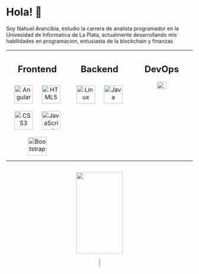 # Hola! 👋
<p>
Soy Nahuel Arancibia, estudio la carrera de analista programador en la Univesidad de Informatica de La Plata, actualmente desarrollando mis habilidades en programacion, entusiasta de la blockchain y finanzas

</p>


<!-- Contendedor Skills-->
<table align="center"><tr><td valign="top" width="33%">
<h2 align="center" >Frontend </h2> 
<div align="center">  
  <img style="margin: 10px" src="https://profilinator.rishav.dev/skills-assets/angularjs-original.svg" alt="Angular" height="50" />  
  <img style="margin: 10px" src="https://profilinator.rishav.dev/skills-assets/html5-original-wordmark.svg" alt="HTML5" height="50" />  
  <img style="margin: 10px" src="https://profilinator.rishav.dev/skills-assets/css3-original-wordmark.svg" alt="CSS3" height="50" />  
  <img style="margin: 10px" src="https://profilinator.rishav.dev/skills-assets/javascript-original.svg" alt="JavaScript" height="50" />  
  <img style="margin: 10px" src="https://profilinator.rishav.dev/skills-assets/bootstrap-plain.svg" alt="Bootstrap" height="50" />
 
</div>
</td><td valign="top" width="33%">
  
  
<h2 align="center" >Backend </h2> 
<div align="center">  
<!--   <img style="margin: 10px" src="https://profilinator.rishav.dev/skills-assets/nodejs-original-wordmark.svg" alt="Node.js" height="50" />    -->
  <img style="margin: 10px" src="https://profilinator.rishav.dev/skills-assets/linux-original.svg" alt="Linux" height="50" />  
  <img style="margin: 10px" src="https://profilinator.rishav.dev/skills-assets/java-original-wordmark.svg" alt="Java" height="50" />  
</div>
</td><td valign="top" width="33%">
  
<h2 align="center" >DevOps </h2>  
<div align="center">  
  <!--
  <img style="margin: 10px" src="https://profilinator.rishav.dev/skills-assets/git-scm-icon.svg" alt="Git" height="50" />  
  <img style="margin: 10px" src="https://profilinator.rishav.dev/skills-assets/gitlab.svg" alt="GitLab" height="50" />  
  <img style="margin: 10px" src="https://profilinator.rishav.dev/skills-assets/gnu_bash-icon.svg" alt="Bash" height="50" />  
  -->
  <!--ContGif -->
  <img src="https://media2.giphy.com/media/vWMpo7MjsliO2WI3ur/giphy.gif" autoplay width="42%" height= "42%""/>
</div>


</td></tr></table>


 <h2 align="center" > </h2>
 <!-- Contact-->

<!-- <h2 align="center" >Connect with me </h2> 
<div align="center">
  <a href="https://twitter.com/NahuelArn" target="_blank">
  <img src=https://img.shields.io/badge/twitter-%2300acee.svg?&style=for-the-badge&logo=twitter&logoColor=white alt=twitter style="margin-bottom: 5px;" />
  </a>
  <a href="https://linkedin.com/in/sarasara21dasd1as" target="_blank">
  <img src=https://img.shields.io/badge/linkedin-%231E77B5.svg?&style=for-the-badge&logo=linkedin&logoColor=white alt=linkedin style="margin-bottom: 5px;" />
  </a>  
</div>  -->

 <!--ComponentGraficos -->

<!-- <br> -->
<div align="center"
  <p>
    <img width="50%" height= "220px" src="https://github-readme-stats.vercel.app/api/top-langs/?username=NahuelArn&langs_count=10&theme=tokyonight&layout=compact"/>  
  </p>
</div> 
<!-- <div 
  align="center"><img src="https://github-readme-stats.vercel.app/api?username=nahuelArn&show_icons=true&count_private=true&hide_border=true" align="center" />
</div>   -->

<!-- <br> -->

 <!--ComponentAnimation Card -->
<p align="center">
  <img src= "https://media0.giphy.com/media/CBuiG6DUCrZwXaAr5S/giphy.webp?cid=dda24d507bd759b983eb79d8a5e67cdb2b12d838bfb9dc3f&rid=giphy.webp&ct=s" autoplay width="8%" height= "8%"/>
<!--   <img src= "https://media4.giphy.com/media/8N6KVgh56bz74pxlQa/giphy.webp?cid=dda24d503e732c4639fca9ec5a1938972a3db4c9b88cb850&rid=giphy.webp&ct=g" autoplay width="12%" height= "12%" autoplay loop /> -->

 <!--ComponentLed Line-->
  <img src="https://media1.giphy.com/media/mYPi9dLobwN9LDuEtj/200w.webp?cid=dda24d5081e522144ff036caffac1c801f390987387e98e7&rid=200w.webp&ct=g" width="100%" height="3px"/>

</p>
 <!--Cont -->
<!-- ![](https://komarev.com/ghpvc/?username=nahuelArn) -->

